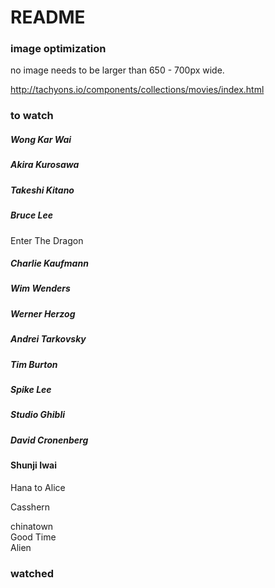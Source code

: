 # README  

### image optimization  

no image needs to be larger than 650 - 700px wide.

http://tachyons.io/components/collections/movies/index.html  

### to watch  


##### Wong Kar Wai

##### Akira Kurosawa  

##### Takeshi Kitano


##### Bruce Lee  

Enter The Dragon

##### Charlie Kaufmann  

##### Wim Wenders

##### Werner Herzog 

##### Andrei Tarkovsky  

##### Tim Burton  

##### Spike Lee  

##### Studio Ghibli

##### David Cronenberg

#### Shunji Iwai

Hana to Alice  

Casshern  

chinatown  
Good Time  
Alien

### watched  
